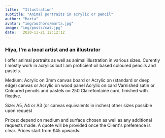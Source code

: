 ```yaml
---
title:  "Illustration"
subtitle: "Animal portraits in acrylic or pencil"
author: "Marta"
avatar: "img/authors/marta.jpg"
image: "img/posts/cat.jpg"
date:   2020-11-21 12:12:12
---
```


### Hiya, I'm a local artist and an illustrator
I offer animal portraits as well as animal illustration in various sizes. Curently I mostly work in acrylics but I am proficient oil based coloured pencils and pastels. 

Medium: 
Acrylic on 3mm canvas board or
Acrylic on (standard or deep edge) canvas or 
Acrylic on wood panel
Acrylic on card
    Varnished satin or 
Coloured pencils and pastels on 250 Clairefontaine card, finished with fixative.

Size: A5, A4 or A3 (or canvas equivalents in inches) other sizes possible upon request

Prices: depend on medium and surface chosen as well as any additional requests made. A quote will be provided once the Client's preference is clear. Prices start from £45 upwards.

